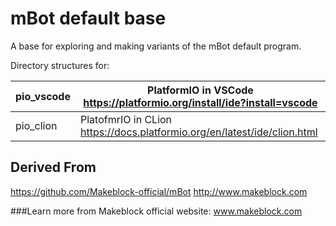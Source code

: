 # mBot default base

A base for exploring and making variants of the mBot default program.

Directory structures for:

| pio_vscode  | PlatformIO in VSCode https://platformio.org/install/ide?install=vscode    |
|-------------|---------------------------------------------------------------------------|
| pio_clion   | PlatofmrIO in CLion  https://docs.platformio.org/en/latest/ide/clion.html |



## Derived From 
https://github.com/Makeblock-official/mBot
http://www.makeblock.com

###Learn more from Makeblock official website: www.makeblock.com
